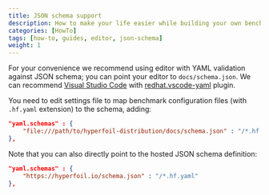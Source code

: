 ```yaml
---
title: JSON schema support
description: How to make your life easier while building your own benchmarks
categories: [HowTo]
tags: [how-to, guides, editor, json-schema]
weight: 1
---
```


For your convenience we recommend using editor with YAML validation against JSON schema; you can point your editor to `docs/schema.json`. We can recommend [Visual Studio Code](https://code.visualstudio.com/)
with [redhat.vscode-yaml](https://marketplace.visualstudio.com/items?itemName=redhat.vscode-yaml) plugin.


You need to edit settings file to map benchmark configuration files (with `.hf.yaml` extension) to the schema, adding:
```json
"yaml.schemas" : {
    "file:///path/to/hyperfoil-distribution/docs/schema.json" : "/*.hf.yaml"
},
```

Note that you can also directly point to the hosted JSON schema definition:
```json
"yaml.schemas" : {
    "https://hyperfoil.io/schema.json" : "/*.hf.yaml"
},
```